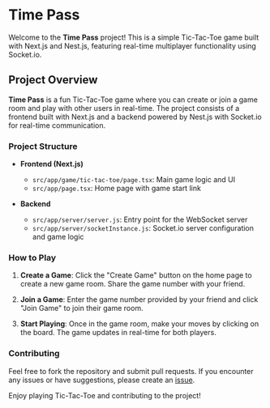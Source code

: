 # Time Pass

Welcome to the **Time Pass** project! This is a simple Tic-Tac-Toe game built with Next.js and Nest.js, featuring real-time multiplayer functionality using Socket.io.

## Project Overview

**Time Pass** is a fun Tic-Tac-Toe game where you can create or join a game room and play with other users in real-time. The project consists of a frontend built with Next.js and a backend powered by Nest.js with Socket.io for real-time communication.


### Project Structure

- **Frontend (Next.js)**
  - `src/app/game/tic-tac-toe/page.tsx`: Main game logic and UI
  - `src/app/page.tsx`: Home page with game start link

- **Backend**
  - `src/app/server/server.js`: Entry point for the WebSocket server
  - `src/app/server/socketInstance.js`: Socket.io server configuration and game logic

### How to Play

1. **Create a Game**: Click the "Create Game" button on the home page to create a new game room. Share the game number with your friend.

2. **Join a Game**: Enter the game number provided by your friend and click "Join Game" to join their game room.

3. **Start Playing**: Once in the game room, make your moves by clicking on the board. The game updates in real-time for both players.

### Contributing

Feel free to fork the repository and submit pull requests. If you encounter any issues or have suggestions, please create an [issue](https://github.com/ajaynegi45/Time-Pass/issues).


Enjoy playing Tic-Tac-Toe and contributing to the project!

